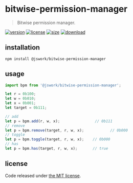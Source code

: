 # bitwise-permission-manager
> Bitwise permission manager.

[![version][version-image]][version-url]
[![license][license-image]][license-url]
[![size][size-image]][size-url]
[![download][download-image]][download-url]

## installation
```shell
npm install @jswork/bitwise-permission-manager
```

## usage
```js
import bpm from '@jswork/bitwise-permission-manager';

let r = 0b100;
let w = 0b010;
let x = 0b001;
let target = 0b111;

// add
let p = bpm.add(r, w, x);                // 0b111
// remove
let p = bpm.remove(target, r, w, x);            // 0b000
// toggle
let p = bpm.toggle(target, r, w, x);    // 0b000
// has
let p = bpm.has(target, r, w, x);       // true

```

## license
Code released under [the MIT license](https://github.com/afeiship/bitwise-permission-manager/blob/master/LICENSE.txt).

[version-image]: https://img.shields.io/npm/v/@jswork/bitwise-permission-manager
[version-url]: https://npmjs.org/package/@jswork/bitwise-permission-manager

[license-image]: https://img.shields.io/npm/l/@jswork/bitwise-permission-manager
[license-url]: https://github.com/afeiship/bitwise-permission-manager/blob/master/LICENSE.txt

[size-image]: https://img.shields.io/bundlephobia/minzip/@jswork/bitwise-permission-manager
[size-url]: https://github.com/afeiship/bitwise-permission-manager/blob/master/dist/bitwise-permission-manager.min.js

[download-image]: https://img.shields.io/npm/dm/@jswork/bitwise-permission-manager
[download-url]: https://www.npmjs.com/package/@jswork/bitwise-permission-manager

